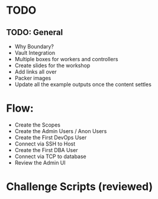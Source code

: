 # TODO

## TODO: General

- Why Boundary?
- Vault Integration
- Multiple boxes for workers and controllers
- Create slides for the workshop
- Add links all over
- Packer images
- Update all the example outputs once the content settles

# Flow:

- Create the Scopes
- Create the Admin Users / Anon Users
- Create the First DevOps User
- Connect via SSH to Host
- Create the First DBA User
- Connect via TCP to database
- Review the Admin UI

# Challenge Scripts (reviewed)
